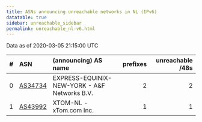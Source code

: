 ```yaml
---
title: ASNs announcing unreachable networks in NL (IPv6)
datatable: true
sidebar: unreachable_sidebar
permalink: unreachable_nl-v6.html
---
```


Data as of 2020-03-05 21:15:00 UTC


<div class="datatable-begin"></div>

|   # | ASN                                    | (announcing) AS name                             |   prefixes |   unreachable /48s |
|----:|:---------------------------------------|:-------------------------------------------------|-----------:|-------------------:|
|   0 | [AS34734](unreachable_AS34734-v6.html) | EXPRESS-EQUINIX-NEW-YORK - A&amp;F Networks B.V. |          2 |                  2 |
|   1 | [AS43992](unreachable_AS43992-v6.html) | XTOM-NL - xTom.com Inc.                          |          1 |                  1 |

<div class="datatable-end"></div>